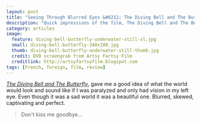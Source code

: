 ```yaml
---
layout: post
title: "Seeing Through Blurred Eyes &#8212; The Diving Bell and The Butterfly"
description: "Quick impressions of the film, The Diving Bell and The Butterfly."
category: articles
image: 
  feature: diving-bell-butterfly-underwater-still-xl.jpg
  small: diving-bell-butterfly-340x100.jpg
  thumb: diving-bell-butterfly-underwater-still-thumb.jpg
  credit: DVD screengrab from Artsy Fartsy Film
  creditlink: http://artsyfartsyfilm.blogspot.com
tags: [French, foreign, film, review]
---
```


[*The Diving Bell and The Butterfly*](http://www.thedivingbellandthebutterfly-themovie.com/), gave me a good idea of what the world would look and sound like if I was paralyzed and only had vision in my left eye. Even though it was a sad world it was a beautiful one. Blurred, skewed, captivating and perfect.

> Don't kiss me goodbye...